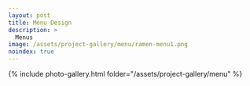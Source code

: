 ```yaml
---
layout: post
title: Menu Design
description: >
  Menus
image: /assets/project-gallery/menu/ramen-menu1.png
noindex: true
---
```


{% include photo-gallery.html folder="/assets/project-gallery/menu" %}

